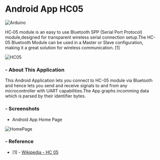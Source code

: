 # Android App HC05 

![Arduino](https://upload.wikimedia.org/wikipedia/commons/thumb/3/38/Arduino_Uno_-_R3.jpg/220px-Arduino_Uno_-_R3.jpg)

HC‐05 module is an easy to use Bluetooth SPP (Serial Port Protocol) module,designed for transparent wireless serial connection setup.The HC-05 Bluetooth Module can be used in a Master or Slave configuration, making it a great solution for wireless communication. [1]

![HC05](https://wiki.eprolabs.com/images/thumb/3/38/HC-05.jpg/250px-HC-05.jpg)

### - About This Application

This Android Application lets you connect to HC-05 module via Bluetooth and hence lets you send and receive signals to and from any  microcontroller with UART capabilities.The App graphs incomming data which is parsed by their identifier bytes.
### - Screenshots

- Android App Home Page

![HomePage](http://i.imgur.com/W6q1boP.png)

### - Reference

- [1] - [Wikipedia - HC 05](https://wiki.eprolabs.com/index.php?title=Bluetooth_Module_HC-05)
